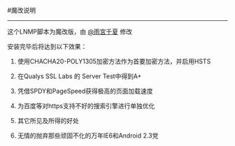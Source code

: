 #魔改说明

---

这个LNMP脚本为魔改版，由 <a href="https://github.com/hanzexu990323">@雨宮千夏</a> 修改

安装完毕后将达到以下效果：

1. 使用CHACHA20-POLY1305加密方法作为首要加密方法，并启用HSTS

2. 在Qualys SSL Labs 的 Server Test中得到A+

3. 凭借SPDY和PageSpeed获得极高的页面加载速度

4. 为百度等对https支持不好的搜索引擎进行单独优化

5. 其它所见及所得的好处

6. 无情的抛弃那些顽固不化的万年IE6和Android 2.3党
